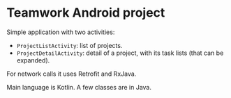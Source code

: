 # Teamwork Android project

Simple application with two activities:

- `ProjectListActivity`: list of projects.
- `ProjectDetailActivity`: detail of a project, with its task lists (that can be expanded).

For network calls it uses Retrofit and RxJava.

Main language is Kotlin. A few classes are in Java.
